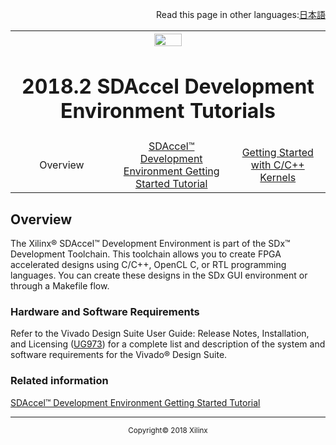 <p align="right">
Read this page in other languages:<a href="/docs-jp/README.md">日本語</a>          
</p>
<table style="width:100%">
  <tr>

<th width="100%" colspan="6"><img src="https://www.xilinx.com/content/dam/xilinx/imgs/press/media-kits/corporate/xilinx-logo.png" width="30%"/><h1>2018.2 SDAccel Development Environment Tutorials</h2>
</th>

  </tr>
  <tr>
    <td width="17%" align="center">Overview</a></td>
    <td width="16%" align="center"><a href="./getting-started-tutorial/README.md">SDAccel™ Development Environment Getting Started Tutorial</a></td>
		<td width="16%" align="center"><a href="./docs/getting-started-with-c-kernels/getting-started.md">Getting Started with C/C++ Kernels</a></td>
  </tr>
</table>

## Overview

The Xilinx® SDAccel™ Development Environment is part of the SDx™ Development Toolchain. This toolchain allows you to create FPGA accelerated designs using C/C++, OpenCL C, or RTL programming languages. You can create these designs in the SDx GUI environment or through a Makefile flow.

### Hardware and Software Requirements  

Refer to the Vivado Design Suite User Guide: Release Notes, Installation, and Licensing ([UG973](https://www.xilinx.com/cgi-bin/docs/rdoc?v=2018.2;t=vivado+release+notes)) for a complete list and description of the system and software requirements for the Vivado® Design Suite.

### Related information
<a href="./getting-started-tutorial/README.md">SDAccel™ Development Environment Getting Started Tutorial</a>  
<hr/>
<p align="center"><sup>Copyright&copy; 2018 Xilinx</sup></p>
